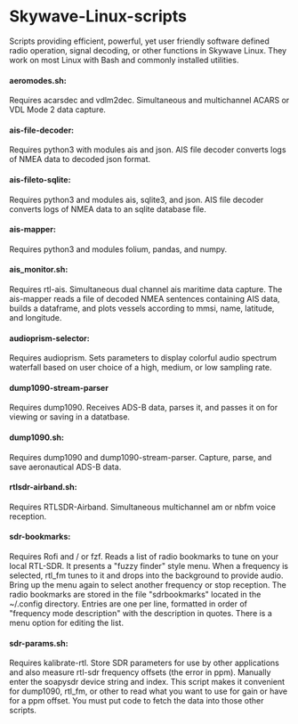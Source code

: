# Skywave-Linux-scripts
Scripts providing efficient, powerful, yet user friendly software defined radio operation, signal decoding, or other functions in Skywave Linux.  They work on most Linux with Bash and commonly installed utilities.

#### aeromodes.sh:
Requires acarsdec and vdlm2dec.  Simultaneous and multichannel ACARS or VDL Mode 2 data capture.

#### ais-file-decoder:
Requires python3 with modules ais and json.  AIS file decoder converts logs of NMEA data to decoded json format.

#### ais-fileto-sqlite:
Requires python3 and modules ais, sqlite3, and json. AIS file decoder converts logs of NMEA data to an sqlite database file.

#### ais-mapper:
Requires python3 and modules folium, pandas, and numpy. 

#### ais_monitor.sh:
Requires rtl-ais.  Simultaneous dual channel ais maritime data capture.  The ais-mapper reads a file of decoded NMEA sentences containing AIS data, builds a dataframe, and plots vessels according to mmsi, name, latitude, and longitude.

#### audioprism-selector:
Requires audioprism.  Sets parameters to display colorful audio spectrum waterfall based on user choice of a high, medium, or low sampling rate.

#### dump1090-stream-parser
Requires dump1090. Receives ADS-B data, parses it, and passes it on for viewing or saving in a datatbase.

#### dump1090.sh:
Requires dump1090 and dump1090-stream-parser.  Capture, parse, and save aeronautical ADS-B data.

#### rtlsdr-airband.sh:
Requires RTLSDR-Airband.  Simultaneous multichannel am or nbfm voice reception.

#### sdr-bookmarks:
Requires Rofi and / or fzf.  Reads a list of radio bookmarks to tune on your local RTL-SDR.  It presents a "fuzzy finder" style menu.  When a frequency is selected, rtl_fm tunes to it and drops into the background to provide audio.  Bring up the menu again to select another frequency or stop reception.  The radio bookmarks are stored in the file "sdrbookmarks" located in the ~/.config directory.  Entries are one per line, formatted in order of "frequency mode description" with the description in quotes.  There is a menu option for editing the list.

#### sdr-params.sh:
Requires kalibrate-rtl.  Store SDR parameters for use by other applications and also measure rtl-sdr frequency offsets (the error in ppm).  Manually enter the soapysdr device string and index.  This script makes it convenient for dump1090, rtl_fm, or other to read what you want to use for gain or have for a ppm offset.  You must put code to fetch the data into those other scripts.
